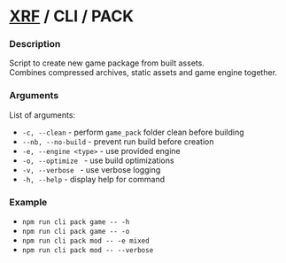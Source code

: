 # [XRF](../../) / CLI / PACK

### Description

Script to create new game package from built assets. <br/>
Combines compressed archives, static assets and game engine together.

### Arguments

List of arguments:

- `-c, --clean` - perform `game_pack` folder clean before building
- `--nb, --no-build` - prevent run build before creation
- `-e, --engine <type>` - use provided engine
- `-o, --optimize ` - use build optimizations
- `-v, --verbose ` - use verbose logging
- `-h, --help` - display help for command

### Example

- `npm run cli pack game -- -h`
- `npm run cli pack game -- -o`
- `npm run cli pack mod -- -e mixed`
- `npm run cli pack mod -- --verbose`
